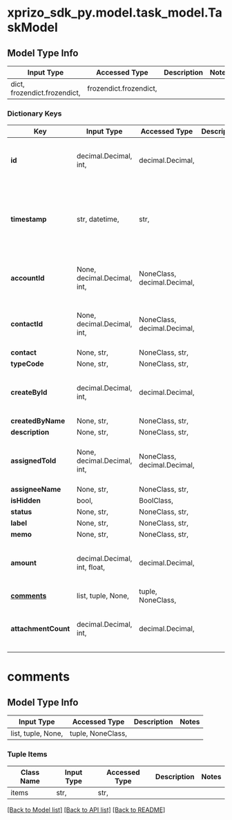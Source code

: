 # xprizo_sdk_py.model.task_model.TaskModel

## Model Type Info
Input Type | Accessed Type | Description | Notes
------------ | ------------- | ------------- | -------------
dict, frozendict.frozendict,  | frozendict.frozendict,  |  | 

### Dictionary Keys
Key | Input Type | Accessed Type | Description | Notes
------------ | ------------- | ------------- | ------------- | -------------
**id** | decimal.Decimal, int,  | decimal.Decimal,  |  | [optional] value must be a 64 bit integer
**timestamp** | str, datetime,  | str,  |  | [optional] value must conform to RFC-3339 date-time
**accountId** | None, decimal.Decimal, int,  | NoneClass, decimal.Decimal,  |  | [optional] value must be a 64 bit integer
**contactId** | None, decimal.Decimal, int,  | NoneClass, decimal.Decimal,  |  | [optional] value must be a 64 bit integer
**contact** | None, str,  | NoneClass, str,  |  | [optional] 
**typeCode** | None, str,  | NoneClass, str,  |  | [optional] 
**createById** | decimal.Decimal, int,  | decimal.Decimal,  |  | [optional] value must be a 64 bit integer
**createdByName** | None, str,  | NoneClass, str,  |  | [optional] 
**description** | None, str,  | NoneClass, str,  |  | [optional] 
**assignedToId** | None, decimal.Decimal, int,  | NoneClass, decimal.Decimal,  |  | [optional] value must be a 64 bit integer
**assigneeName** | None, str,  | NoneClass, str,  |  | [optional] 
**isHidden** | bool,  | BoolClass,  |  | [optional] 
**status** | None, str,  | NoneClass, str,  |  | [optional] 
**label** | None, str,  | NoneClass, str,  |  | [optional] 
**memo** | None, str,  | NoneClass, str,  |  | [optional] 
**amount** | decimal.Decimal, int, float,  | decimal.Decimal,  |  | [optional] value must be a 64 bit float
**[comments](#comments)** | list, tuple, None,  | tuple, NoneClass,  |  | [optional] 
**attachmentCount** | decimal.Decimal, int,  | decimal.Decimal,  |  | [optional] value must be a 32 bit integer

# comments

## Model Type Info
Input Type | Accessed Type | Description | Notes
------------ | ------------- | ------------- | -------------
list, tuple, None,  | tuple, NoneClass,  |  | 

### Tuple Items
Class Name | Input Type | Accessed Type | Description | Notes
------------- | ------------- | ------------- | ------------- | -------------
items | str,  | str,  |  | 

[[Back to Model list]](../../README.md#documentation-for-models) [[Back to API list]](../../README.md#documentation-for-api-endpoints) [[Back to README]](../../README.md)

